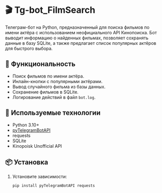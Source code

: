 # 🎬 Tg-bot_FilmSearch

Телеграм-бот на Python, предназначенный для поиска фильмов по имени актёра с использованием неофициального API Кинопоиска. Бот выводит информацию о найденных фильмах, позволяет сохранять данные в базу SQLite, а также предлагает список популярных актёров для быстрого выбора.

## 🚀 Функциональность

- Поиск фильмов по имени актёра.
- Инлайн-кнопки с популярными актёрами.
- Вывод случайного фильма из базы данных.
- Сохранение фильмов в SQLite.
- Логирование действий в файл `bot.log`.

## 🧰 Используемые технологии

- Python 3.10+
- [pyTelegramBotAPI](https://pypi.org/project/pyTelegramBotAPI/)
- requests
- SQLite
- Kinopoisk Unofficial API

## 📦 Установка

1. Установите зависимости:
   ```bash
   pip install pyTelegramBotAPI requests
